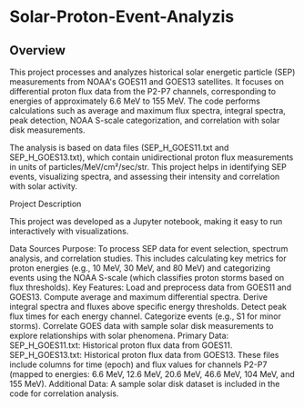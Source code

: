 # Solar-Proton-Event-Analyzis
## Overview
This project processes and analyzes historical solar energetic particle (SEP) measurements from NOAA's GOES11 and GOES13 satellites. It focuses on differential proton flux data from the P2-P7 channels, corresponding to energies of approximately 6.6 MeV to 155 MeV. The code performs calculations such as average and maximum flux spectra, integral spectra, peak detection, NOAA S-scale categorization, and correlation with solar disk measurements.

The analysis is based on data files (SEP_H_GOES11.txt and SEP_H_GOES13.txt), which contain unidirectional proton flux measurements in units of particles/MeV/cm²/sec/str. This project helps in identifying SEP events, visualizing spectra, and assessing their intensity and correlation with solar activity.

Project Description

This project was developed as a Jupyter notebook, making it easy to run interactively with visualizations.

Data Sources
Purpose: To process SEP data for event selection, spectrum analysis, and correlation studies. This includes calculating key metrics for proton energies (e.g., 10 MeV, 30 MeV, and 80 MeV) and categorizing events using the NOAA S-scale (which classifies proton storms based on flux thresholds).
Key Features:
Load and preprocess data from GOES11 and GOES13.
Compute average and maximum differential spectra.
Derive integral spectra and fluxes above specific energy thresholds.
Detect peak flux times for each energy channel.
Categorize events (e.g., S1 for minor storms).
Correlate GOES data with sample solar disk measurements to explore relationships with solar phenomena.
Primary Data: 
SEP_H_GOES11.txt: Historical proton flux data from GOES11.
SEP_H_GOES13.txt: Historical proton flux data from GOES13.
These files include columns for time (epoch) and flux values for channels P2-P7 (mapped to energies: 6.6 MeV, 12.6 MeV, 20.6 MeV, 46.6 MeV, 104 MeV, and 155 MeV).
Additional Data: 
A sample solar disk dataset is included in the code for correlation analysis.
